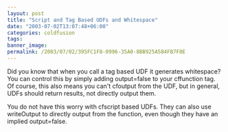 ```yaml
---
layout: post
title: "Script and Tag Based UDFs and Whitespace"
date: "2003-07-02T13:07:48+06:00"
categories: coldfusion 
tags: 
banner_image: 
permalink: /2003/07/02/395FC1F8-0996-35A0-8BB925A584FB7F0E
---
```


Did you know that when you call a tag based UDF it generates whitespace? You can control this by simply adding output=false to your cffunction tag. Of course, this also means you can't cfoutput from the UDF, but in general, UDFs should return results, not directly output them.

You do not have this worry with cfscript based UDFs. They can also use writeOutput to directly output from the function, even though they have an implied output=false.